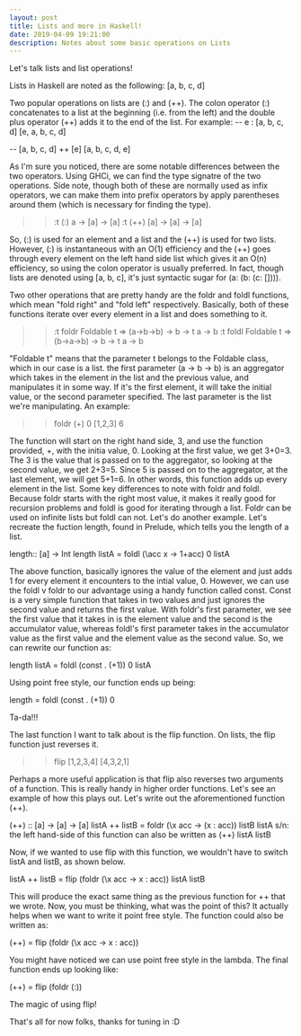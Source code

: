```yaml
---
layout: post
title: Lists and more in Haskell!
date: 2019-04-09 19:21:00
description: Notes about some basic operations on Lists
---
```


Let's talk lists and list operations! 

Lists in Haskell are noted as the following:
[a, b, c, d]

Two popular operations on lists are (:) and (++). The colon operator (:) concatenates to a list at the beginning (i.e. from the left) and the double plus operator (++) adds it to the end of the list. For example:
-- e : [a, b, c, d]
[e, a, b, c, d]

-- [a, b, c, d] ++ [e]
[a, b, c, d, e]

As I'm sure you noticed, there are some notable differences between the two operators. Using GHCi, we can find the type signatre of the two operations. Side note, though both of these are normally used as infix operators, we can make them into prefix operators by apply parentheses around them (which is necessary for finding the type).

>>:t (:)
a -> [a] -> [a]
>>:t (++)
[a] -> [a] -> [a]

So, (:) is used for an element and a list and the (++) is used for two lists. However, (:) is instantaneous with an O(1) efficiency and the (++) goes through every element on the left hand side list which gives it an O(n) efficiency, so using the colon operator is usually preferred. In fact, though lists are denoted using [a, b, c], it's just syntactic sugar for 
(a: (b: (c: []))).


Two other operations that are pretty handy are the foldr and foldl functions, which mean "fold right" and "fold left" respectively. Basically, both of these functions iterate over every element in a list and does something to it.

>>:t foldr
Foldable t => (a->b->b) -> b -> t a -> b
>>:t foldl
Foldable t => (b->a->b) -> b -> t a -> b

"Foldable t" means that the parameter t belongs to the Foldable class, which in our case is a list. the first parameter (a -> b -> b) is an aggregator which takes in the element in the list and the previous value, and manipulates it in some way. If it's the first element, it will take the initial value, or the second parameter specified. The last parameter is the list we're manipulating. An example:

>>foldr (+) 0 [1,2,3]
6

The function will start on the right hand side, 3, and use the function provided, +, with the initia value, 0. Looking at the first value, we get 3+0=3. The 3 is the value that is passed on to the aggregator, so looking at the second value, we get 2+3=5. Since 5 is passed on to the aggregator, at the last element, we will get 5+1=6. In other words, this function adds up every element in the list. 
Some key differences to note with foldr and foldl. Because foldr starts with the right most value, it makes it really good for recursion problems and foldl is good for iterating through a list. Foldr can be used on infinite lists but foldl can not. 
Let's do another example. Let's recreate the fuction length, found in Prelude, which tells you the length of a list.

length:: [a] -> Int
length listA = foldl (\acc x -> 1+acc) 0 listA

The above function, basically ignores the value of the element and just adds 1 for every element it encounters to the intial value, 0. However, we can use the foldl v foldr to our advantage using a handy function called const. Const is a very simple function that takes in two values and just ignores the second value and returns the first value. With foldr's first parameter, we see the first value that it takes in is the element value and the second is the accumulator value, whereas foldl's first parameter takes in the accumulator value as the first value and the element value as the second value. So, we can rewrite our function as:

length listA = foldl (const . (+1)) 0 listA

Using point free style, our function ends up being:

length = foldl (const . (+1)) 0

Ta-da!!!


The last function I want to talk about is the flip function. On lists, the flip function just reverses it.

>>flip [1,2,3,4]
[4,3,2,1]

Perhaps a more useful application is that flip also reverses two arguments of a function. This is really handy in higher order functions. Let's see an example of how this plays out. Let's write out the aforementioned function (++).

(++) :: [a] -> [a] -> [a]
listA ++ listB = foldr (\x acc -> (x : acc)) listB listA
s/n: the left hand-side of this function can also be written as (++) listA listB

Now, if we wanted to use flip with this function, we wouldn't have to switch listA and listB, as shown below.

listA ++ listB = flip (foldr (\x acc -> x : acc)) listA listB

This will produce the exact same thing as the previous function for ++ that we wrote. Now, you must be thinking, what was the point of this? It actually helps when we want to write it point free style. The function could also be written as:

(++) = flip (foldr (\x acc -> x : acc))

You might have noticed we can use point free style in the lambda. The final function ends up looking like:

(++) = flip (foldr (:))

The magic of using flip! 


That's all for now folks, thanks for tuning in :D